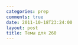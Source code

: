 ```yaml
---
categories: prep
comments: true
date: 2011-10-18T23:24:00
layout: post
title: Темы для 260
---
```


